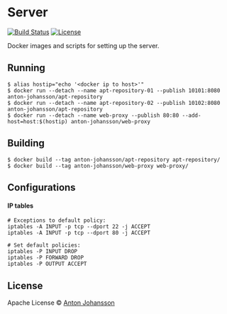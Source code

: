 # Server

[![Build Status](https://img.shields.io/travis/anton-johansson/server/master.svg)](https://travis-ci.org/anton-johansson/server)
[![License](https://img.shields.io/hexpm/l/plug.svg?maxAge=2592000)](https://raw.githubusercontent.com/anton-johansson/server/master/LICENSE)

Docker images and scripts for setting up the server.


## Running

```shell
$ alias hostip="echo '<docker ip to host>'"
$ docker run --detach --name apt-repository-01 --publish 10101:8080 anton-johansson/apt-repository
$ docker run --detach --name apt-repository-02 --publish 10102:8080 anton-johansson/apt-repository
$ docker run --detach --name web-proxy --publish 80:80 --add-host=host:$(hostip) anton-johansson/web-proxy
```

## Building

```shell
$ docker build --tag anton-johansson/apt-repository apt-repository/
$ docker build --tag anton-johansson/web-proxy web-proxy/
```

## Configurations

#### IP tables

```shell
# Exceptions to default policy:
iptables -A INPUT -p tcp --dport 22 -j ACCEPT
iptables -A INPUT -p tcp --dport 80 -j ACCEPT

# Set default policies:
iptables -P INPUT DROP
iptables -P FORWARD DROP
iptables -P OUTPUT ACCEPT
```


## License

Apache License © [Anton Johansson](https://github.com/anton-johansson)
